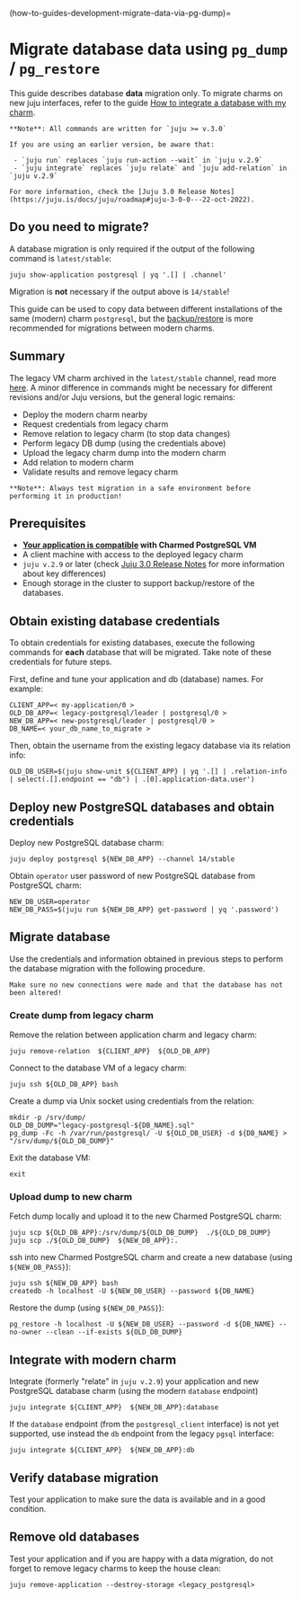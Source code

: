 (how-to-guides-development-migrate-data-via-pg-dump)=


# Migrate database data using `pg_dump` / `pg_restore`

This guide describes database **data** migration only. To migrate charms on new juju interfaces, refer to the guide [How to integrate a database with my charm](/how-to-guides/development/integrate-with-your-charm). 

```{note}
**Note**: All commands are written for `juju >= v.3.0`

If you are using an earlier version, be aware that:

 - `juju run` replaces `juju run-action --wait` in `juju v.2.9` 
 - `juju integrate` replaces `juju relate` and `juju add-relation` in `juju v.2.9`

For more information, check the [Juju 3.0 Release Notes](https://juju.is/docs/juju/roadmap#juju-3-0-0---22-oct-2022).
```

## Do you need to migrate?
A database migration is only required if the output of the following command is `latest/stable`:

```shell
juju show-application postgresql | yq '.[] | .channel'
```
Migration is **not** necessary if the output above is `14/stable`! 

This guide can be used to copy data between different installations of the same (modern) charm `postgresql`, but the [backup/restore](/how-to-guides/development/migrate-data-via-backup-restore) is more recommended for migrations between modern charms.

## Summary
The legacy VM charm archived in the `latest/stable` channel, read more [here](/explanation/legacy-charm).
A minor difference in commands might be necessary for different revisions and/or Juju versions, but the general logic remains:

* Deploy the modern charm nearby
* Request credentials from legacy charm
* Remove relation to legacy charm (to stop data changes)
* Perform legacy DB dump (using the credentials above)
* Upload the legacy charm dump into the modern charm
* Add relation to modern charm
* Validate results and remove legacy charm

```{note}
**Note**: Always test migration in a safe environment before performing it in production!
```

## Prerequisites
- **[Your application is compatible](/explanation/legacy-charm) with Charmed PostgreSQL VM**
- A client machine with access to the deployed legacy charm
- `juju v.2.9` or later  (check [Juju 3.0 Release Notes](https://juju.is/docs/juju/roadmap#juju-3-0-0---22-oct-2022) for more information about key differences)
- Enough storage in the cluster to support backup/restore of the databases.

## Obtain existing database credentials

To obtain credentials for existing databases, execute the following commands for **each** database that will be migrated. Take note of these credentials for future steps.

First, define and tune your application and db (database) names. For example:
```shell
CLIENT_APP=< my-application/0 >
OLD_DB_APP=< legacy-postgresql/leader | postgresql/0 >
NEW_DB_APP=< new-postgresql/leader | postgresql/0 >
DB_NAME=< your_db_name_to_migrate >
```
Then, obtain the username from the existing legacy database via its relation info:
```shell
OLD_DB_USER=$(juju show-unit ${CLIENT_APP} | yq '.[] | .relation-info | select(.[].endpoint == "db") | .[0].application-data.user')
```

## Deploy new PostgreSQL databases and obtain credentials

Deploy new PostgreSQL database charm:

```shell
juju deploy postgresql ${NEW_DB_APP} --channel 14/stable
```
Obtain `operator` user password of new PostgreSQL database from PostgreSQL charm:
```shell
NEW_DB_USER=operator
NEW_DB_PASS=$(juju run ${NEW_DB_APP} get-password | yq '.password')
```

## Migrate database
Use the credentials and information obtained in previous steps to perform the database migration with the following procedure.

```{note}
Make sure no new connections were made and that the database has not been altered!
```

### Create dump from legacy charm
Remove the relation between application charm and legacy charm:
```shell
juju remove-relation  ${CLIENT_APP}  ${OLD_DB_APP}
```
Connect to the database VM of a legacy charm:
```shell
juju ssh ${OLD_DB_APP} bash
```
Create a dump via Unix socket using credentials from the relation:
```shell
mkdir -p /srv/dump/
OLD_DB_DUMP="legacy-postgresql-${DB_NAME}.sql"
pg_dump -Fc -h /var/run/postgresql/ -U ${OLD_DB_USER} -d ${DB_NAME} > "/srv/dump/${OLD_DB_DUMP}"
```
Exit the database VM:
```shell
exit
```
### Upload dump to new charm
Fetch dump locally and upload it to the new Charmed PostgreSQL charm:
```shell
juju scp ${OLD_DB_APP}:/srv/dump/${OLD_DB_DUMP}  ./${OLD_DB_DUMP}
juju scp ./${OLD_DB_DUMP}  ${NEW_DB_APP}:.
```
ssh into new Charmed PostgreSQL charm and create a new database (using `${NEW_DB_PASS}`):
```shell
juju ssh ${NEW_DB_APP} bash
createdb -h localhost -U ${NEW_DB_USER} --password ${DB_NAME}
```
Restore the dump (using `${NEW_DB_PASS}`):
```shell
pg_restore -h localhost -U ${NEW_DB_USER} --password -d ${DB_NAME} --no-owner --clean --if-exists ${OLD_DB_DUMP}
```

## Integrate with modern charm
Integrate (formerly "relate" in `juju v.2.9`) your application and new PostgreSQL database charm (using the modern `database` endpoint)
```shell
juju integrate ${CLIENT_APP}  ${NEW_DB_APP}:database
```

If the `database` endpoint (from the `postgresql_client` interface) is not yet supported, use instead the `db` endpoint from the legacy `pgsql` interface:
```shell
juju integrate ${CLIENT_APP}  ${NEW_DB_APP}:db
```

## Verify database migration

Test your application to make sure the data is available and in a good condition.

## Remove old databases

Test your application and if you are happy with a data migration, do not forget to remove legacy charms to keep the house clean:

```shell
juju remove-application --destroy-storage <legacy_postgresql>
```

